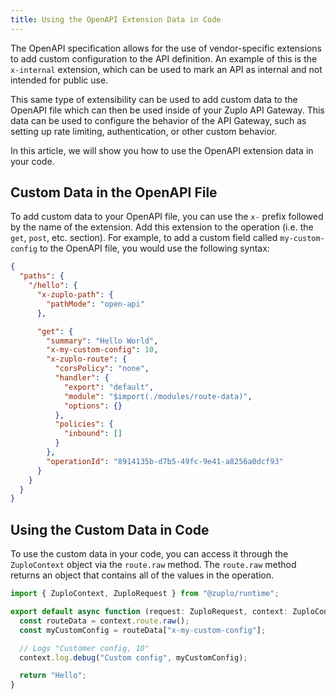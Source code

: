 ```yaml
---
title: Using the OpenAPI Extension Data in Code
---
```


The OpenAPI specification allows for the use of vendor-specific extensions to
add custom configuration to the API definition. An example of this is the
`x-internal` extension, which can be used to mark an API as internal and not
intended for public use.

This same type of extensibility can be used to add custom data to the OpenAPI
file which can then be used inside of your Zuplo API Gateway. This data can be
used to configure the behavior of the API Gateway, such as setting up rate
limiting, authentication, or other custom behavior.

In this article, we will show you how to use the OpenAPI extension data in your
code.

## Custom Data in the OpenAPI File

To add custom data to your OpenAPI file, you can use the `x-` prefix followed by
the name of the extension. Add this extension to the operation (i.e. the `get`,
`post`, etc. section). For example, to add a custom field called
`my-custom-config` to the OpenAPI file, you would use the following syntax:

```json title="config/routes.oas.json"
{
  "paths": {
    "/hello": {
      "x-zuplo-path": {
        "pathMode": "open-api"
      },

      "get": {
        "summary": "Hello World",
        "x-my-custom-config": 10,
        "x-zuplo-route": {
          "corsPolicy": "none",
          "handler": {
            "export": "default",
            "module": "$import(./modules/route-data)",
            "options": {}
          },
          "policies": {
            "inbound": []
          }
        },
        "operationId": "8914135b-d7b5-49fc-9e41-a8256a0dcf93"
      }
    }
  }
}
```

## Using the Custom Data in Code

To use the custom data in your code, you can access it through the
`ZuploContext` object via the `route.raw` method. The `route.raw` method returns
an object that contains all of the values in the operation.

```ts title="modules/route-data.ts"
import { ZuploContext, ZuploRequest } from "@zuplo/runtime";

export default async function (request: ZuploRequest, context: ZuploContext) {
  const routeData = context.route.raw();
  const myCustomConfig = routeData["x-my-custom-config"];

  // Logs "Customer config, 10"
  context.log.debug("Custom config", myCustomConfig);

  return "Hello";
}
```

